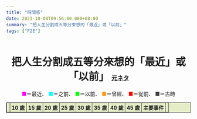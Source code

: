 ```yaml
---
title: "時間感"
date: 2023-10-08T09:56:00.000+08:00
summary: "把人生分割成五等分來想的「最近」或「以前」"
tags: ["F2E"]
---
```


<script>
	let nowYear = new Date().getFullYear();
	const range = (start, stop, step) => Array.from({ length: (stop - start) / step + 1}, (_, i) => start + (i * step));
	const yearArr = range(nowYear, 1976, -1);
	const ageArr = [10, 15, 20, 25, 30, 35, 40, 45];
	const bgColorArr = ["b-purple", "b-cyan", "b-green", "b-orange", "b-red", "b-gray"];

	// https://anond.hatelabo.jp/20230817095200
	const yearAnime = {
		2019: '<b style="color: #fe9619;">令和元年</b>',
		2018: '比宇宙更遠的地方',
		2017: '動物朋友',
		2014: '妖怪手錶',
		2013: '進擊的巨人',
		2012: '刀劍神域、少女與戰車',
		2011: '魔法少女小圓、Fate/Zero、我們仍未知道那天所看見的花名。',
		2009: 'K-ON！輕音部、化物語、科學超電磁砲',
		2008: 'TIGER×DRAGON！、夏目友人帳、魔法禁書目錄',
		2007: '幸運☆星、天元突破紅蓮螺巖、電腦線圈、向陽素描',
		2006: '涼宮春日的憂鬱、Code Geass 反叛的魯路修、暮蟬悲鳴時、零之使魔',
		2005: '交響詩篇艾蕾卡7、灼眼的夏娜',
		2004: '光之美少女、Keroro軍曹、琉球武士瘋雲錄',
		2003: '鋼之鍊金術師、惑星奇航',
		2002: '火影忍者、機動戰士鋼彈SEED、攻殼機動隊 STAND ALONE COMPLEX、笑園漫畫大王、星空的邂逅',
		2001: '神隱少女、棋靈王、網球王子',
		2000: '犬夜叉',
		1999: '數碼寶貝大冒險、海賊王、鈴鐺貓娘、小魔女DoReMi',
		1998: '庫洛魔法使、星際牛仔、頭文字D',
		1997: '寶可夢、少女革命',
		1996: '名偵探柯南、神劍闖江湖、妖精狩獵者',
		1995: '新世紀福音戰士、秀逗魔導士',
		1993: '灌籃高手、無責任艦長',
		1992: '美少女戰士、蠟筆小新、幽☆遊☆白書',
		1990: '櫻桃小丸子',
		1989: '<b style="color: #fe9619;">平成元年</b>、七龍珠Z',
		1988: 'AKIRA',
		1986: '天空之城',
		1979: '機動戰士鋼彈',
	};
	const yearEvent = {
		2023: 'Twitter 更名、阿克薩洪水行動',
		2022: '俄羅斯入侵烏克蘭、寶可夢 朱／紫發售、孤獨搖滾！播出',
		2021: '川普支持者闖入國會、長賜輪擱淺、日本東奧、太魯閣號出軌、小玉換臉',
		2020: '<b>PlayStation 5 發售</b>、英國正式脫歐、BLM、黎巴嫩大爆炸',
		2019: '<b style="color: #fe9619;">令和元年</b>、反送中遊行、反紅媒遊行、COVID-19 爆發、寶可夢 劍／盾發售、寄生上流上映',
		2018: '花蓮強震、普悠瑪號出軌、法國黃背心',
		2017: '<b>任天堂 Switch 發售</b>、天堂文件、台灣同婚合法化、好萊塢性侵醜聞、齊柏林墜機逝世、林奕含之死',
		2016: '你的名字。上映、TikTok 上線、寶可夢 太陽／月亮發售、烏龍派出所完結、絆愛開始活動、英國脫歐、巴拿馬文件',
		2015: '八仙塵爆、Discord 發布、遠雄大巨蛋爭議、復興航空墜河、大寮監獄挾持事件、阿帕契、查理週刊槍擊案',
		2014: '太陽花學運、鄭捷事件、雨傘革命、俄羅斯併吞克里米亞、頂新黑心油案',
		2013: '<b>PlayStation 4 發售</b>、小海女, 半澤直樹播出、無名小站結束營運、寶可夢 X／Y發售',
		2012: 'SOPA 法案撤回、東京晴空塔完工、林來瘋、Gangnam Style 爆紅、習近平上任',
		2011: '東日本大震災、魔法少女小圓播出、<b>任天堂 3DS 發售</b>、LINE 發布',
		2010: '阿拉伯之春、寶可夢 黑／白發售',
		2009: 'Minecraft 發售、英雄聯盟推出、K-ON！輕音部播出',
		2008: '海角七號上映、女神異聞錄 4 發售、全球金融海嘯',
		2007: 'iPhone 發售、次貸危機、初音未來發售',
		2006: '<b><img src="/images/Ps3_03_60gb.gif" alt="PlayStation 3" style="display: inline-block; margin-right: 2px; height: 1.3em; vertical-align: bottom;" />PlayStation 3, <img src="/images/Wii.gif" alt="Wii" style="display: inline-block; margin-right: 2px; height: 1.3em; vertical-align: bottom;" />Wii 發售</b>、NicoNico 動畫創立、Twitter 創立、寶可夢 鑽石／珍珠發售、涼宮春日的憂鬱播出',
		2005: '電車男播出、YouTube 創立',
		2004: '<b><img src="/images/Psp_b01.gif" alt="PlayStation Portable" style="display: inline-block; margin-right: 2px; height: 1.3em; vertical-align: bottom;" />PlayStation Portable, <img src="/images/NintendoDS_01.gif" alt="Nintendo DS" style="display: inline-block; margin-right: 2px; height: 1.3em; vertical-align: bottom;" />任天堂 DS 發售</b>、背水的逆轉劇、Facebook 創立、台北 101 完工',
		2003: 'SARS 爆發、伊拉克戰爭、Skype 發布',
		2002: '寶可夢 紅寶石／藍寶石發售',
		2001: '911 恐攻、神隱少女上映、<b><img src="/images/Gba02.gif" alt="Gameboy Advance" style="display: inline-block; margin-right: 2px; height: 1.3em; vertical-align: bottom;" />Gameboy Advance 發售</b>、哈利波特上映、流星花園播出',
		2000: '<b><img src="/images/Ps2_03.gif" alt="PlayStation 2" style="display: inline-block; margin-right: 2px; height: 1.3em; vertical-align: bottom;" />PlayStation 2 發售</b>、大逃殺上映、台灣首次政黨輪替、麻辣鮮師播出',
		1999: '駭客任務上映、寶可夢 金／銀發售、數碼寶貝大冒險播出、921 地震、無名小站創立、中華電信推出 ADSL、MSN Messenger 發布',
		1998: '獵人開始連載、Google 創立、Yahoo!奇摩即時通發布',
		1997: '鐵達尼號上映、FF7 發售、ONE PIECE 開始連載',
		1996: '寶可夢 紅／綠發售、台灣首次總統直選、巴哈姆特電玩資訊站創立、台海飛彈危機、ICQ 發布、台灣首家網路咖啡廳開張',
		1995: '阪神大地震、地下鐵沙林事件、新世紀福音戰士播出、PTT 創立',
		1994: '<b><img src="/images/Ps01.gif" alt="PlayStation 1" style="display: inline-block; margin-right: 2px; height: 1.3em; vertical-align: bottom;" />PlayStation 1 發售</b>',
		1993: '侏儸紀公園上映',
		1992: '日本泡沫經濟破裂',
		1991: '蘇聯解體，冷戰結束',
		1990: '野百合學運、<b><img src="/images/Sfc_3.gif" alt="Super Famicom" style="display: inline-block; margin-right: 2px; height: 1.3em; vertical-align: bottom;" />Super Famicom 發售</b>、迷宮傳奇播出、波斯灣戰爭',
		1989: '<b style="color: #fe9619;">平成元年</b>／<b><img src="/images/Gameboy05.gif" alt="Gameboy" style="display: inline-block; margin-right: 2px; height: 1.3em; vertical-align: bottom;" />Gameboy 發售</b>、首個全球資訊網頁問世、無殼蝸牛運動、鄭南榕自焚、天安門事件、柏林圍牆倒塌',
		1988: 'AKIRA 上映',
		1987: '台灣解嚴',
		1986: '天空之城上映、車諾比事件、哈雷彗星接近',
		1985: '回到未來上映、Windows 發售',
		1984: '七龍珠開始連載',
		1983: '<b><img src="/images/Fc_03.gif" alt="Famicom" style="display: inline-block; margin-right: 2px; height: 1.3em; vertical-align: bottom;" />Famicom 發售</b>',
		1979: '機動戰士鋼彈播出、美麗島事件',
		1977: '星際大戰上映',
		1976: '文化大革命結束、烏龍派出所開始連載',
	};
</script>

<h1 class="t-center">
  把人生分割成五等分來想的「最近」或「以前」
  <small><a href="https://twitter.com/niconicogalaxy/status/1307980102857191425">元ネタ</a></small>
</h1>

<p class="t-center">
  <span class="purple">■</span>＝最近、
  <span class="cyan">■</span>＝之前、
  <span class="green">■</span>＝以前、
  <span class="orange">■</span>＝曾經、
  <span class="red">■</span>＝從前、
	<span class="gray">■</span>＝古時
</p>

<div class="grid">
<table x-data style="margin: 0 calc(50% - 45vw); background-color: #e5edc8; justify-self: center;">
  <thead>
    <tr>
      <th></th>
      <th>10 歲</th>
      <th>15 歲</th>
      <th>20 歲</th>
      <th>25 歲</th>
      <th>30 歲</th>
      <th>35 歲</th>
      <th>40 歲</th>
      <th>45 歲</th>
      <th>主要事件</th>
      <th></th>
    </tr>
  </thead>
  <tbody>
	<template x-for="year in yearArr">
    <tr>
      <td x-text="year"></td>
	  <template x-for="age in ageArr">
	    <td x-bind:class="bgColorArr[Math.floor(Math.min((nowYear - year)*5 / age, 5))]"></td>
	  </template>
	  <td x-html="yearEvent[year] ? yearEvent[year] : ''"></td>
      <td x-text="year"></td>
    </tr>
	</template>
  </tbody>
</table>
</div>

<style>
h1 small {
  font-size: 1rem;
}

table, th, td {
  border: 1px solid #333;
  padding: 0;
}
th, td:first-child, td:last-child {
  padding: 2px 4px;
  white-space: nowrap;
}

.t-center {
  text-align: center;
}
.purple {
  color: #ff00fe;
}
.b-purple {
  background-color: #ff00fe;
}
.cyan {
  color: #01fffe;
}
.b-cyan {
  background-color: #01fffe;
}
.green {
  color: #00ff01;
}
.b-green {
  background-color: #00ff01;
}
.orange {
  color: #fe9900;
}
.b-orange {
  background-color: #fe9900;
}
.red {
  color: #fe0000;
}
.b-red {
  background-color: #fe0000;
}
.gray {
  color: #434343;
}
.b-gray {
  background-color: #434343;
}
</style>
